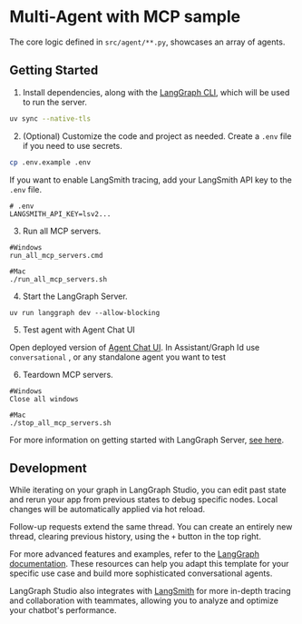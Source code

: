 # Multi-Agent with MCP sample


The core logic defined in `src/agent/**.py`, showcases an array of agents.


## Getting Started

1. Install dependencies, along with the [LangGraph CLI](https://langchain-ai.github.io/langgraph/concepts/langgraph_cli/), which will be used to run the server.

```bash
uv sync --native-tls
```

2. (Optional) Customize the code and project as needed. Create a `.env` file if you need to use secrets.

```bash
cp .env.example .env
```

If you want to enable LangSmith tracing, add your LangSmith API key to the `.env` file.

```text
# .env
LANGSMITH_API_KEY=lsv2...
```

3. Run all MCP servers.

```shell
#Windows
run_all_mcp_servers.cmd

#Mac
./run_all_mcp_servers.sh
```

4. Start the LangGraph Server.

```shell
uv run langgraph dev --allow-blocking
```

5. Test agent with Agent Chat UI

Open deployed version of [Agent Chat UI](https://agentchat.vercel.app/). In Assistant/Graph Id use `conversational` , or any standalone agent you want to test

6. Teardown MCP servers.

```shell
#Windows
Close all windows

#Mac
./stop_all_mcp_servers.sh
```
For more information on getting started with LangGraph Server, [see here](https://langchain-ai.github.io/langgraph/tutorials/langgraph-platform/local-server/).


## Development

While iterating on your graph in LangGraph Studio, you can edit past state and rerun your app from previous states to debug specific nodes. Local changes will be automatically applied via hot reload.

Follow-up requests extend the same thread. You can create an entirely new thread, clearing previous history, using the `+` button in the top right.

For more advanced features and examples, refer to the [LangGraph documentation](https://langchain-ai.github.io/langgraph/). These resources can help you adapt this template for your specific use case and build more sophisticated conversational agents.

LangGraph Studio also integrates with [LangSmith](https://smith.langchain.com/) for more in-depth tracing and collaboration with teammates, allowing you to analyze and optimize your chatbot's performance.